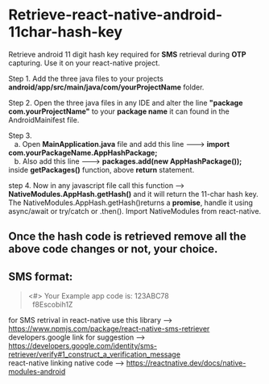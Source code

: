 # Retrieve-react-native-android-11char-hash-key<br/>

Retrieve android 11 digit hash key required for **SMS** retrieval during **OTP** capturing. Use it on your react-native project.<br/>

Step 1. Add the three java files to your projects **android/app/src/main/java/com/yourProjectName** folder.<br/>

Step 2. Open the three java files in any IDE and alter the line **"package com.yourProjectName"** to your **package name** it can found in the AndroidMainifest file.<br/>

Step 3. <br/>
&nbsp;&nbsp;&nbsp;a. Open **MainApplication.java** file and add this line ---> **import com.yourPackageName.AppHashPackage;** <br/>
&nbsp;&nbsp;&nbsp;b. Also add this line ---> **packages.add(new AppHashPackage());** inside **getPackages()** function, above **return** statement.<br/>

step 4. Now in any javascript file call this function --> **NativeModules.AppHash.getHash()** and it will return the 11-char hash key. The NativeModules.AppHash.getHash()returns a **promise**, handle it using async/await or try/catch or .then(). Import NativeModules from react-native.<br/>

## Once the hash code is retrieved remove all the above code changes or not, your choice.<br/>
## SMS format:<br/>

  > <#> Your Example app code is: 123ABC78<br/>
  &nbsp;&nbsp;f8Escobih1Z
    
for SMS retrival in react-native use this library --> https://www.npmjs.com/package/react-native-sms-retriever<br/>
developers.google link for suggestion --> https://developers.google.com/identity/sms-retriever/verify#1_construct_a_verification_message<br/>
react-native linking native code --> https://reactnative.dev/docs/native-modules-android
